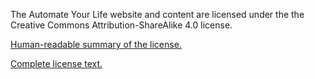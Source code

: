 The Automate Your Life website and content are licensed under the the Creative Commons Attribution-ShareAlike 4.0 license.

[Human-readable summary of the license.](https://creativecommons.org/licenses/by-sa/4.0/)

[Complete license text.](https://creativecommons.org/licenses/by-sa/4.0/legalcode)
